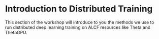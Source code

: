 
# Introduction to Distributed Training

This section of the workshop will introduce to you the methods we use to run distributed deep learning training on ALCF resources like Theta and ThetaGPU.


